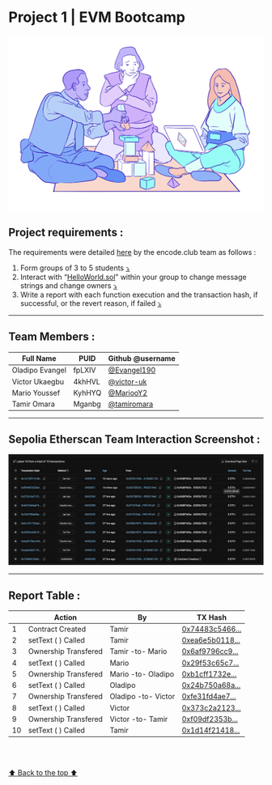# Project 1 | EVM Bootcamp

![Alt text](enterprise-eth.d2a3f314.png)

## Project requirements :

The requirements were detailed [here](https://encodeclub.notion.site/EVM-Bootcamp-Q4-2024-84ef51c6eb20450f8100729c2df48329) by the encode.club team as follows :

1. Form groups of 3 to 5 students [⤵️](#team-members-)
2. Interact with “[HelloWorld.sol](HelloWorld.sol)” within your group to change message strings and change owners [⤵️](#sepolia-etherscan-team-interaction-screenshot-)
3. Write a report with each function execution and the transaction hash, if successful, or the revert reason, if failed [⤵️](#report-table-)

---

## Team Members :

| Full Name       |  PUID  | Github @username                              |
| --------------- | ----   | -------------------------------------------- |
| Oladipo Evangel | fpLXIV | [@Evangel190](https://github.com/Evangel90)  |
| Victor Ukaegbu  | 4khHVL | [@victor-uk](https://github.com/victor-uk)   |
| Mario Youssef   | KyhHYQ | [@MariooY2](https://github.com/MariooY2)     |
| Tamir Omara     | Mganbg | [@tamiromara](https://github.com/tamiromara) |

---

## Sepolia Etherscan Team Interaction Screenshot :

![Alt text](team7-interaction-screenshot.png)

---

## Report Table :

|     | **Action**           | **By**              | **TX Hash**                                                                                                           |
| --- | -------------------- | ------------------- | --------------------------------------------------------------------------------------------------------------------- |
| 1   | Contract Created     | Tamir               | [0x74483c5466...](https://sepolia.etherscan.io/tx/0x74483c54665ac108525c6fcaba7d084ffb2be07b587aad188d165edf9d27d535) |
| 2   | setText ( ) Called   | Tamir               | [0xea6e5b0118...](https://sepolia.etherscan.io/tx/0xea6e5b01186cfaf3ee39836948bfb02625dc09696e664c198dc7f3027a13ab1f) |
| 3   | Ownership Transfered | Tamir -to- Mario    | [0x6af9796cc9...](https://sepolia.etherscan.io/tx/0x6af9796cc945732164ab8eece5400172e3839ab5fae3f8d34a5936590e883f2d) |
| 4   | setText ( ) Called   | Mario               | [0x29f53c65c7...](https://sepolia.etherscan.io/tx/0x29f53c65c7f842a49c118e36918f14276342a39f75b97ec2e911c059b8c31401) |
| 5   | Ownership Transfered | Mario -to- Oladipo  | [0xb1cff1732e...](https://sepolia.etherscan.io/tx/0xb1cff1732ed06d72146168fb775f79cda7c34cf22f855fe9da8d97aec17b7eff) |
| 6   | setText ( ) Called   | Oladipo             | [0x24b750a68a...](https://sepolia.etherscan.io/tx/0x24b750a68a4386b4d327fa95cd8af818a49282689312bb22ad3b59837ce06853) |
| 7   | Ownership Transfered | Oladipo -to- Victor | [0xfe31fd4ae7...](https://sepolia.etherscan.io/tx/0xfe31fd4ae7430e5dc730031365b25fff43a350d7668081f88c2137b4559a8111) |
| 8   | setText ( ) Called   | Victor              | [0x373c2a2123...](https://sepolia.etherscan.io/tx/0x373c2a212370b322c22c3ce6df4432b0eeff35e06e211d3813235a33658caab4) |
| 9   | Ownership Transfered | Victor -to- Tamir   | [0xf09df2353b...](https://sepolia.etherscan.io/tx/0xf09df2353bd55523e92eee80d9e84de9850e7d9f192315277a33543af97f57cf) |
| 10  | setText ( ) Called   | Tamir               | [0x1d14f21418...](https://sepolia.etherscan.io/tx/0x1d14f21418e84bde5eecb1542a2722ffa4f39ff7f894689c8bd7b35abfec83e1) |

<br>
<br>

[⬆️ Back to the top ⬆️](#project-1--evm-bootcamp)
